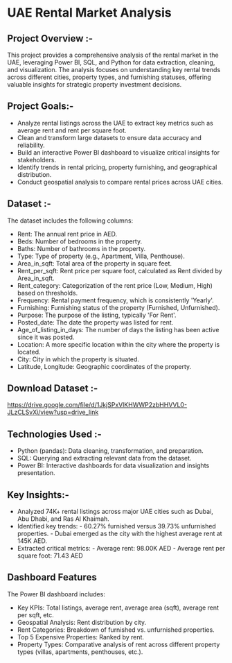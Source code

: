 # UAE Rental Market Analysis

## Project Overview :-
This project provides a comprehensive analysis of the rental market in the UAE, leveraging Power BI, SQL, and Python for data extraction, cleaning, and visualization. The analysis focuses on understanding key rental trends across different cities, property types, and furnishing statuses, offering valuable insights for strategic property investment decisions.

## Project Goals:-
- Analyze rental listings across the UAE to extract key metrics such as average rent and rent per square foot.
- Clean and transform large datasets to ensure data accuracy and reliability.
- Build an interactive Power BI dashboard to visualize critical insights for stakeholders.
- Identify trends in rental pricing, property furnishing, and geographical distribution.
- Conduct geospatial analysis to compare rental prices across UAE cities.

## Dataset :-
The dataset includes the following columns:

- Rent: The annual rent price in AED.
- Beds: Number of bedrooms in the property.
- Baths: Number of bathrooms in the property.
- Type: Type of property (e.g., Apartment, Villa, Penthouse).
- Area_in_sqft: Total area of the property in square feet.
- Rent_per_sqft: Rent price per square foot, calculated as Rent divided by Area_in_sqft.
- Rent_category: Categorization of the rent price (Low, Medium, High) based on thresholds.
- Frequency: Rental payment frequency, which is consistently 'Yearly'.
- Furnishing: Furnishing status of the property (Furnished, Unfurnished).
- Purpose: The purpose of the listing, typically 'For Rent'.
- Posted_date: The date the property was listed for rent.
- Age_of_listing_in_days: The number of days the listing has been active since it was posted.
- Location: A more specific location within the city where the property is located.
- City: City in which the property is situated.
- Latitude, Longitude: Geographic coordinates of the property.

## Download Dataset :- 
https://drive.google.com/file/d/1JkjSPxVlKHWWP2zbHHVVL0-JLzCLSvXi/view?usp=drive_link

## Technologies Used :-
- Python (pandas): Data cleaning, transformation, and preparation.
- SQL: Querying and extracting relevant data from the dataset.
- Power BI: Interactive dashboards for data visualization and insights presentation.

## Key Insights:-
- Analyzed 74K+ rental listings across major UAE cities such as Dubai, Abu Dhabi, and Ras Al Khaimah.
- Identified key trends:
        - 60.27% furnished versus 39.73% unfurnished properties.
        - Dubai emerged as the city with the highest average rent at 145K AED.
- Extracted critical metrics:
        - Average rent: 98.00K AED
        - Average rent per square foot: 71.43 AED

## Dashboard Features
The Power BI dashboard includes:

- Key KPIs: Total listings, average rent, average area (sqft), average rent per sqft, etc.
- Geospatial Analysis: Rent distribution by city.
- Rent Categories: Breakdown of furnished vs. unfurnished properties.
- Top 5 Expensive Properties: Ranked by rent.
- Property Types: Comparative analysis of rent across different property types (villas, apartments, penthouses, etc.).
